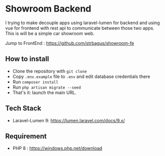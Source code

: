 # Showroom Backend

I trying to make decouple apps using laravel-lumen for backend and using vue for frontend with rest api to communicate between those two apps. This is will be a simple car showroom web.

Jump to FrontEnd : https://github.com/strbagus/showroom-fe

## How to install

- Clone the repository with `git clone`
- Copy `.env.example` file to `.env` and edit database credentials there
- Run `composer install`
- Run `php artisan migrate --seed`
- That's it: launch the main URL. 

## Tech Stack
- Laravel-Lumen 9: https://lumen.laravel.com/docs/9.x/

## Requirement
- PHP 8 : https://windows.php.net/download
